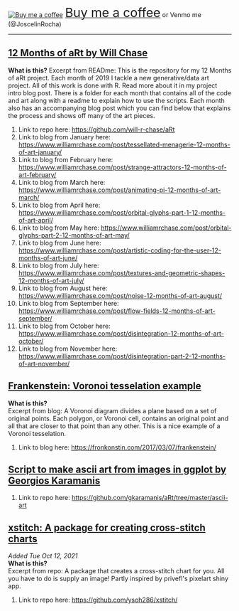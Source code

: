 <link href="https://fonts.googleapis.com/css?family=Cookie" rel="stylesheet"><a class="bmc-button" target="_blank" href="https://www.buymeacoffee.com/JoscelinRocha"><img src="https://cdn.buymeacoffee.com/buttons/bmc-new-btn-logo.svg" alt="Buy me a coffee"><span style="margin-left:5px;font-size:28px !important;">Buy me a coffee</span></a> or Venmo me (@JoscelinRocha)   ​

***
## [12 Months of aRt by Will Chase](https://github.com/will-r-chase/aRt)
**What is this?**
Excerpt from READme: This is the repository for my 12 Months of aRt project. Each month of 2019 I tackle a new generative/data art project. All of this work is done with R. Read more about it in my project intro blog post. There is a folder for each month that contains all of the code and art along with a readme to explain how to use the scripts. Each month also has an accompanying blog post which you can find below that explains the process and shows off many of the art pieces.

1. Link to repo here: https://github.com/will-r-chase/aRt
1. Link to blog from January here: https://www.williamrchase.com/post/tessellated-menagerie-12-months-of-art-january/
1. Link to blog from February here: https://www.williamrchase.com/post/strange-attractors-12-months-of-art-february/
1. Link to blog from March here: https://www.williamrchase.com/post/animating-pi-12-months-of-art-march/
1. Link to blog from April here: https://www.williamrchase.com/post/orbital-glyphs-part-1-12-months-of-art-april/
1. Link to blog from May here: https://www.williamrchase.com/post/orbital-glyphs-part-2-12-months-of-art-may/
1. Link to blog from June here: https://www.williamrchase.com/post/artistic-coding-for-the-user-12-months-of-art-june/
1. Link to blog from July here: https://www.williamrchase.com/post/textures-and-geometric-shapes-12-months-of-art-july/
1. Link to blog from August here: https://www.williamrchase.com/post/noise-12-months-of-art-august/
1. Link to blog from September here: https://www.williamrchase.com/post/flow-fields-12-months-of-art-september/
1. Link to blog from October here: https://www.williamrchase.com/post/disintegration-12-months-of-art-october/
1. Link to blog from November here: https://www.williamrchase.com/post/disintegration-part-2-12-months-of-art-november/


## [Frankenstein: Voronoi tesselation example](https://fronkonstin.com/2017/03/07/frankenstein/)
**What is this?**    
Excerpt from blog: A Voronoi diagram divides a plane based on a set of original points. Each polygon, or Voronoi cell, contains an original point and all that are closer to that point than any other.
This is a nice example of a Voronoi tesselation. 
1. Link to blog here: https://fronkonstin.com/2017/03/07/frankenstein/

## [Script to make ascii art from images in ggplot by Georgios Karamanis](https://github.com/gkaramanis/aRt/tree/master/ascii-art)
1. Link to repo here: https://github.com/gkaramanis/aRt/tree/master/ascii-art


## [xstitch: A package for creating cross-stitch charts](https://github.com/ysoh286/xstitch/)
*Added Tue Oct 12, 2021*     
**What is this?**    
Excerpt from repo: A package that creates a cross-stitch chart for you. All you have to do is supply an image! Partly inspired by privefl's pixelart shiny app.

1. Link to repo here: https://github.com/ysoh286/xstitch/
